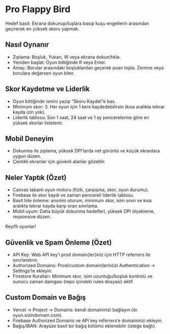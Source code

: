 # Pro Flappy Bird

Hedef basit: Ekrana dokunup/tuşlara basıp kuşu engellerin arasından geçirerek en yüksek skoru yapmak.

## Nasıl Oynanır

- Zıplama: Boşluk, Yukarı, W veya ekrana dokun/tıkla.
- Yeniden başlat: Oyun bittiğinde R veya Enter.
- Amaç: Borular arasındaki boşluklardan geçerek puan topla. Zemine veya borulara değersen oyun biter.

## Skor Kaydetme ve Liderlik

- Oyun bittiğinde ismini yazıp “Skoru Kaydet”e bas.
- Minimum skor: 3. Her oyun için 1 kere kaydedebilirsin (kısa aralıkta tekrar kayda izin yok).
- Liderlik tablosu: Son 1 saat, 24 saat ve 1 ay pencerelerine göre en yüksek skorlar listelenir.

## Mobil Deneyim

- Dokunma ile zıplama, yüksek DPI’larda net görüntü ve küçük ekranlara uygun düzen.
- Çentikli ekranlar için güvenli alanlar gözetilir.

## Neler Yaptık (Özet)

- Canvas tabanlı oyun motoru (fizik, çarpışma, skor, oyun durumu).
- Firebase ile skor kaydı ve zaman pencereli liderlik tablosu.
- Basit hile önleme: anonim oturum, minimum skor, isim sınırı ve kısa aralıkta tekrar kayda karşı oran sınırlama.
- Mobil uyum: Daha büyük dokunma hedefleri, yüksek DPI ölçekleme, responsive düzen.

Keyifli oyunlar!

## Güvenlik ve Spam Önleme (Özet)

- API Key: Web API key’i prod domain(ler)iniz için HTTP referrers ile sınırlandırın.
- Authorized Domains: Prod/custom domain(lerin)izi Authentication → Settings’te ekleyin.
- Firestore Kuralları: Minimum skor, isim uzunluğu/boşluk kontrolü ve sunucu zaman damgası (repo içindeki rules dosyası) aktif.

## Custom Domain ve Bağış

- Vercel → Project → Domains: kendi domaininizi bağlayın (ör. oyun.sizindomain.com).
- Firebase Authorized Domains ve API key referrers’e domaininizi ekleyin.
- Bağış/IBAN: Arayüze basit bir bağış bölümü eklenebilir (isteğe bağlı).
